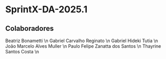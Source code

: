# SprintX-DA-2025.1

## Colaboradores
Beatriz Bonametti \n
Gabriel Carvalho Reginato \n
Gabriel Hideki Tutia \n
João Marcelo Alves Muller \n
Paulo Felipe Zanatta dos Santos \n
Thayrine Santos Costa \n
